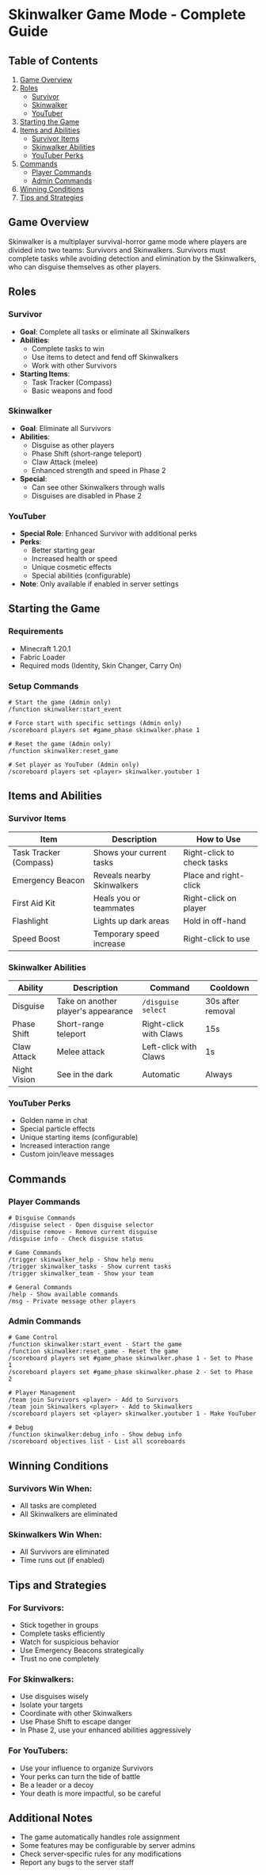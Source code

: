 # Skinwalker Game Mode - Complete Guide

## Table of Contents
1. [Game Overview](#game-overview)
2. [Roles](#roles)
   - [Survivor](#survivor)
   - [Skinwalker](#skinwalker)
   - [YouTuber](#youtuber)
3. [Starting the Game](#starting-the-game)
4. [Items and Abilities](#items-and-abilities)
   - [Survivor Items](#survivor-items)
   - [Skinwalker Abilities](#skinwalker-abilities)
   - [YouTuber Perks](#youtuber-perks)
5. [Commands](#commands)
   - [Player Commands](#player-commands)
   - [Admin Commands](#admin-commands)
6. [Winning Conditions](#winning-conditions)
7. [Tips and Strategies](#tips-and-strategies)

## Game Overview
Skinwalker is a multiplayer survival-horror game mode where players are divided into two teams: Survivors and Skinwalkers. Survivors must complete tasks while avoiding detection and elimination by the Skinwalkers, who can disguise themselves as other players.

## Roles

### Survivor
- **Goal**: Complete all tasks or eliminate all Skinwalkers
- **Abilities**:
  - Complete tasks to win
  - Use items to detect and fend off Skinwalkers
  - Work with other Survivors
- **Starting Items**:
  - Task Tracker (Compass)
  - Basic weapons and food

### Skinwalker
- **Goal**: Eliminate all Survivors
- **Abilities**:
  - Disguise as other players
  - Phase Shift (short-range teleport)
  - Claw Attack (melee)
  - Enhanced strength and speed in Phase 2
- **Special**:
  - Can see other Skinwalkers through walls
  - Disguises are disabled in Phase 2

### YouTuber
- **Special Role**: Enhanced Survivor with additional perks
- **Perks**:
  - Better starting gear
  - Increased health or speed
  - Unique cosmetic effects
  - Special abilities (configurable)
- **Note**: Only available if enabled in server settings

## Starting the Game

### Requirements
- Minecraft 1.20.1
- Fabric Loader
- Required mods (Identity, Skin Changer, Carry On)

### Setup Commands
```mcfunction
# Start the game (Admin only)
/function skinwalker:start_event

# Force start with specific settings (Admin only)
/scoreboard players set #game_phase skinwalker.phase 1

# Reset the game (Admin only)
/function skinwalker:reset_game

# Set player as YouTuber (Admin only)
/scoreboard players set <player> skinwalker.youtuber 1
```

## Items and Abilities

### Survivor Items

| Item | Description | How to Use |
|------|-------------|------------|
| Task Tracker (Compass) | Shows your current tasks | Right-click to check tasks |
| Emergency Beacon | Reveals nearby Skinwalkers | Place and right-click |
| First Aid Kit | Heals you or teammates | Right-click on player |
| Flashlight | Lights up dark areas | Hold in off-hand |
| Speed Boost | Temporary speed increase | Right-click to use |

### Skinwalker Abilities

| Ability | Description | Command | Cooldown |
|---------|-------------|----------|-----------|
| Disguise | Take on another player's appearance | `/disguise select` | 30s after removal |
| Phase Shift | Short-range teleport | Right-click with Claws | 15s |
| Claw Attack | Melee attack | Left-click with Claws | 1s |
| Night Vision | See in the dark | Automatic | Always |

### YouTuber Perks
- Golden name in chat
- Special particle effects
- Unique starting items (configurable)
- Increased interaction range
- Custom join/leave messages

## Commands

### Player Commands
```mcfunction
# Disguise Commands
/disguise select - Open disguise selector
/disguise remove - Remove current disguise
/disguise info - Check disguise status

# Game Commands
/trigger skinwalker_help - Show help menu
/trigger skinwalker_tasks - Show current tasks
/trigger skinwalker_team - Show your team

# General Commands
/help - Show available commands
/msg - Private message other players
```

### Admin Commands
```mcfunction
# Game Control
/function skinwalker:start_event - Start the game
/function skinwalker:reset_game - Reset the game
/scoreboard players set #game_phase skinwalker.phase 1 - Set to Phase 1
/scoreboard players set #game_phase skinwalker.phase 2 - Set to Phase 2

# Player Management
/team join Survivors <player> - Add to Survivors
/team join Skinwalkers <player> - Add to Skinwalkers
/scoreboard players set <player> skinwalker.youtuber 1 - Make YouTuber

# Debug
/function skinwalker:debug_info - Show debug info
/scoreboard objectives list - List all scoreboards
```

## Winning Conditions

### Survivors Win When:
- All tasks are completed
- All Skinwalkers are eliminated

### Skinwalkers Win When:
- All Survivors are eliminated
- Time runs out (if enabled)

## Tips and Strategies

### For Survivors:
- Stick together in groups
- Complete tasks efficiently
- Watch for suspicious behavior
- Use Emergency Beacons strategically
- Trust no one completely

### For Skinwalkers:
- Use disguises wisely
- Isolate your targets
- Coordinate with other Skinwalkers
- Use Phase Shift to escape danger
- In Phase 2, use your enhanced abilities aggressively

### For YouTubers:
- Use your influence to organize Survivors
- Your perks can turn the tide of battle
- Be a leader or a decoy
- Your death is more impactful, so be careful

## Additional Notes
- The game automatically handles role assignment
- Some features may be configurable by server admins
- Check server-specific rules for any modifications
- Report any bugs to the server staff

